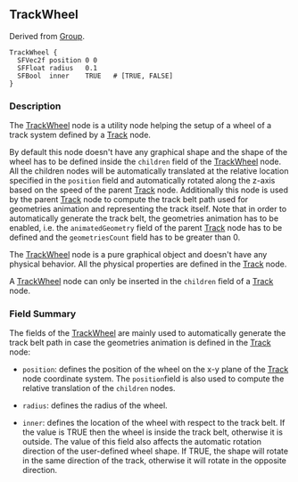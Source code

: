 ## TrackWheel

Derived from [Group](group.md).

```
TrackWheel {
  SFVec2f position 0 0
  SFFloat radius   0.1
  SFBool  inner    TRUE   # [TRUE, FALSE]
}
```

### Description

The [TrackWheel](#trackwheel) node is a utility node helping the setup of a wheel of a track system defined by a [Track](track.md) node.

By default this node doesn't have any graphical shape and the shape of the wheel has to be defined inside the `children` field of the [TrackWheel](#trackwheel) node.
All the children nodes will be automatically translated at the relative location specified in the `position` field and automatically rotated along the z-axis based on the speed of the parent [Track](track.md) node.
Additionally this node is used by the parent [Track](track.md) node to compute the track belt path used for geometries animation and representing the track itself.
Note that in order to automatically generate the track belt, the geometries animation has to be enabled, i.e. the `animatedGeometry` field of the parent [Track](track.md) node has to be defined and the `geometriesCount` field has to be greater than 0.

The [TrackWheel](#trackwheel) node is a pure graphical object and doesn't have any physical behavior.
All the physical properties are defined in the [Track](track.md) node.

A [TrackWheel](#trackwheel) node can only be inserted in the `children` field of a [Track](track.md) node.

### Field Summary

The fields of the [TrackWheel](#trackwheel) are mainly used to automatically generate the track belt path in case the geometries animation is defined in the [Track](track.md) node:

- `position`: defines the position of the wheel on the x-y plane of the [Track](track.md) node coordinate system.
The `position`field is also used to compute the relative translation of the `children` nodes.

- `radius`: defines the radius of the wheel.

- `inner`: defines the location of the wheel with respect to the track belt.
If the value is TRUE then the wheel is inside the track belt, otherwise it is outside.
The value of this field also affects the automatic rotation direction of the user-defined wheel shape.
If TRUE, the shape will rotate in the same direction of the track, otherwise it will rotate in the opposite direction.
